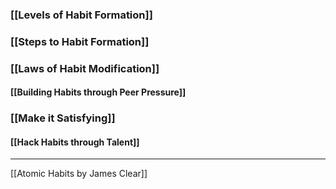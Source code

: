### [[Levels of Habit Formation]]

### [[Steps to Habit Formation]]

### [[Laws of Habit Modification]]

#### [[Building Habits through Peer Pressure]]

### [[Make it Satisfying]]

#### [[Hack Habits through Talent]]



---
[[Atomic Habits by James Clear]]
